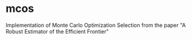 # mcos
Implementation of Monte Carlo Optimization Selection from the paper "A Robust Estimator of the Efficient Frontier"
